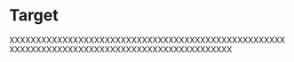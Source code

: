 # Target
XXXXXXXXXXXXXXXXXXXXXXXXXXXXXXXXXXXXXXXXXXXXXXXXXXXXXXXXXXXXXXXXXXXXXXXXXXXXXXXXXXXXXXXXXXXXXX
